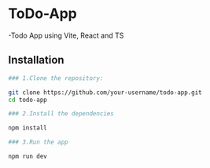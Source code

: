 # ToDo-App

-Todo App using Vite, React and TS

## Installation

```bash
### 1.Clone the repository:

git clone https://github.com/your-username/todo-app.git
cd todo-app

### 2.Install the dependencies

npm install

### 3.Run the app

npm run dev
```
